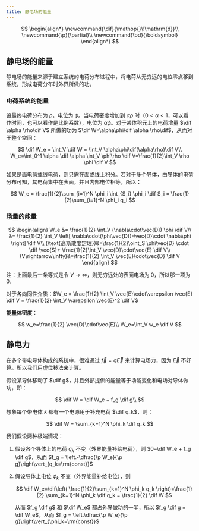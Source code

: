 ```yaml
---
title: 静电场的能量
---
```


<!--more-->

$$
\begin{align*}
\newcommand{\dif}{\mathop{}\!\mathrm{d}}\\
\newcommand{\p}{\partial}\\
\newcommand{\bd}{\boldsymbol}
\end{align*}
$$

## 静电场的能量

静电场的能量来源于建立系统的电荷分布过程中，将电荷从无穷远的电位零点移到系统，形成电荷分布时外界所做的功。

### 电荷系统的能量

设最终电荷分布为 $\rho$，电位为 $\phi$。当电荷密度增加到 $\alpha \rho$ 时（$0<\alpha<1$，可以看作时间，也可以看作是比例系数），电位为 $\alpha \phi$。对于某体积元上的电荷增量 $\dif \alpha \rho\dif V$ 所做的功为 $\dif W=\alpha\phi\dif \alpha \rho\dif$，从而对于整个空间：

$$
\dif W_e = \int_V \dif W = \int_V \alpha\phi\dif(\alpha\rho)\dif V\\
W_e=\int_0^1 \alpha \dif \alpha \int_V \phi\rho \dif V=\frac{1}{2}\int_V \rho \phi \dif V
$$

如果是面电荷或线电荷，则只需在面或线上积分。若对于多个导体，由导体的电荷分布可知，其电荷集中在表面，并且内部电位相等，所以：

$$
W_e = \frac{1}{2}\sum_{i=1}^N \phi_i \int_{S_i} \phi_i \dif S_i = \frac{1}{2}\sum_{i=1}^N \phi_i q_i
$$

### 场量的能量

$$
\begin{align}
W_e &= \frac{1}{2} \int_V (\nabla\cdot\vec{D}) \phi \dif V\\
&= \frac{1}{2} \int_V \left[ \nabla\cdot(\phi\vec{D})-\vec{D}\cdot \nabla\phi \right]  \dif V\\
(\text{高斯散度定理})&=\frac{1}{2}\oint_S \phi\vec{D} \cdot \dif \vec{S}+ \frac{1}{2}\int_V \vec{D}\cdot\vec{E} \dif V\\
(V\rightarrow\infty)&=\frac{1}{2} \int_V \vec{E}\cdot\vec{D} \dif V
\end{align}
$$

注：上面最后一条等式是令 $V\rightarrow\infty$，则无穷远处的表面电场为 0，所以那一项为 0.

对于各向同性介质：$W_e = \frac{1}{2} \int_V \vec{E}\cdot\varepsilon \vec{E} \dif V = \frac{1}{2} \int_V \varepsilon \vec{E}^2 \dif V$

**能量体密度**：

$$
w_e=\frac{1}{2} \vec{D}\cdot\vec{E}\\
W_e=\int_V w_e \dif V
$$

## 静电力

在多个带电导体构成的系统中，很难通过 $\vec{f}=q\vec{E}$ 来计算电场力，因为 $\vec{E}$ 不好算。所以我们用虚位移法来计算。

假设某导体移动了 $\dif g$，并且外部提供的能量等于场能变化和电场对导体做功，即：

$$
\dif W = \dif W_e + f_g \dif g\\
$$

想象每个带电体 $k$ 都有一个电源用于补充电荷 $\dif q_k$，则：

$$
\dif W = \sum_{k=1}^N \phi_k \dif q_k
$$

我们假设两种极端情况：

1. 假设各个导体上的电荷 $q_k$ 不变（外界能量补给电荷），则 $0=\dif W_e + f_g \dif g$，从而 $f_g = \left.-\dfrac{\p W_e}{\p g}\right\vert_{q_k=\rm{const}}$
2. 假设导体上电位 $\phi_k$ 不变（外界能量补给电位），则 

    $$
    \dif W_e=\dif\left( \frac{1}{2}\sum_{k=1}^N \phi_k q_k \right)=\frac{1}{2} \sum_{k=1}^N \phi_k \dif q_k = \frac{1}{2} \dif W
    $$
    
    从而 $f_g \dif g$ 和 $\dif W_e$ 都占外界做功的一半，所以 $f_g \dif g = \dif W_e$，从而 $f_g = \left.\dfrac{\p W_e}{\p g}\right\vert_{\phi_k=\rm{const}}$